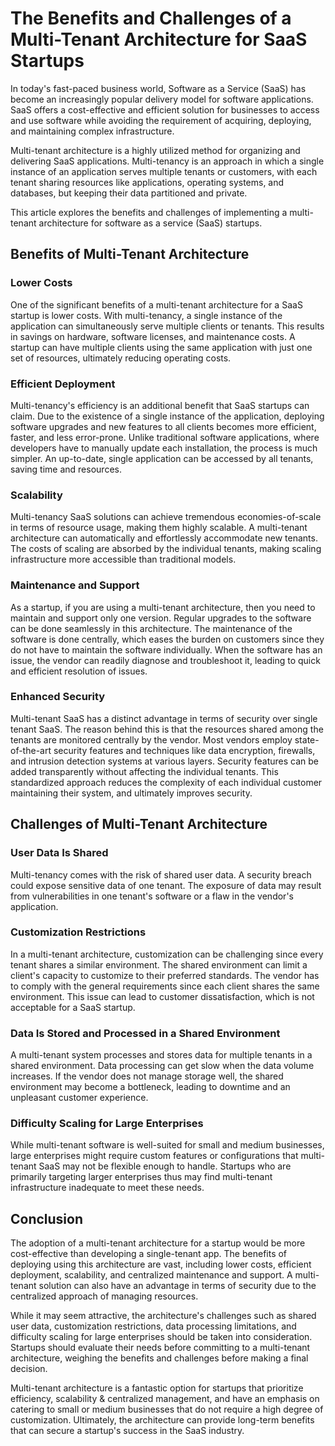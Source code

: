 # The Benefits and Challenges of a Multi-Tenant Architecture for SaaS Startups

In today's fast-paced business world, Software as a Service (SaaS) has become an increasingly popular delivery model for software applications. SaaS offers a cost-effective and efficient solution for businesses to access and use software while avoiding the requirement of acquiring, deploying, and maintaining complex infrastructure. 

Multi-tenant architecture is a highly utilized method for organizing and delivering SaaS applications. Multi-tenancy is an approach in which a single instance of an application serves multiple tenants or customers, with each tenant sharing resources like applications, operating systems, and databases, but keeping their data partitioned and private.

This article explores the benefits and challenges of implementing a multi-tenant architecture for software as a service (SaaS) startups.

## Benefits of Multi-Tenant Architecture

### Lower Costs

One of the significant benefits of a multi-tenant architecture for a SaaS startup is lower costs. With multi-tenancy, a single instance of the application can simultaneously serve multiple clients or tenants. This results in savings on hardware, software licenses, and maintenance costs. A startup can have multiple clients using the same application with just one set of resources, ultimately reducing operating costs.

### Efficient Deployment

Multi-tenancy's efficiency is an additional benefit that SaaS startups can claim. Due to the existence of a single instance of the application, deploying software upgrades and new features to all clients becomes more efficient, faster, and less error-prone. Unlike traditional software applications, where developers have to manually update each installation, the process is much simpler. An up-to-date, single application can be accessed by all tenants, saving time and resources.

### Scalability

Multi-tenancy SaaS solutions can achieve tremendous economies-of-scale in terms of resource usage, making them highly scalable. A multi-tenant architecture can automatically and effortlessly accommodate new tenants. The costs of scaling are absorbed by the individual tenants, making scaling infrastructure more accessible than traditional models.

### Maintenance and Support

As a startup, if you are using a multi-tenant architecture, then you need to maintain and support only one version. Regular upgrades to the software can be done seamlessly in this architecture. The maintenance of the software is done centrally, which eases the burden on customers since they do not have to maintain the software individually. When the software has an issue, the vendor can readily diagnose and troubleshoot it, leading to quick and efficient resolution of issues.

### Enhanced Security

Multi-tenant SaaS has a distinct advantage in terms of security over single tenant SaaS. The reason behind this is that the resources shared among the tenants are monitored centrally by the vendor. Most vendors employ state-of-the-art security features and techniques like data encryption, firewalls, and intrusion detection systems at various layers. Security features can be added transparently without affecting the individual tenants. This standardized approach reduces the complexity of each individual customer maintaining their system, and ultimately improves security.

## Challenges of Multi-Tenant Architecture

### User Data Is Shared

Multi-tenancy comes with the risk of shared user data. A security breach could expose sensitive data of one tenant. The exposure of data may result from vulnerabilities in one tenant's software or a flaw in the vendor's application.

### Customization Restrictions

In a multi-tenant architecture, customization can be challenging since every tenant shares a similar environment. The shared environment can limit a client's capacity to customize to their preferred standards. The vendor has to comply with the general requirements since each client shares the same environment. This issue can lead to customer dissatisfaction, which is not acceptable for a SaaS startup.

### Data Is Stored and Processed in a Shared Environment

A multi-tenant system processes and stores data for multiple tenants in a shared environment. Data processing can get slow when the data volume increases. If the vendor does not manage storage well, the shared environment may become a bottleneck, leading to downtime and an unpleasant customer experience.

### Difficulty Scaling for Large Enterprises

While multi-tenant software is well-suited for small and medium businesses, large enterprises might require custom features or configurations that multi-tenant SaaS may not be flexible enough to handle. Startups who are primarily targeting larger enterprises thus may find multi-tenant infrastructure inadequate to meet these needs.

## Conclusion

The adoption of a multi-tenant architecture for a startup would be more cost-effective than developing a single-tenant app. The benefits of deploying using this architecture are vast, including lower costs, efficient deployment, scalability, and centralized maintenance and support. A multi-tenant solution can also have an advantage in terms of security due to the centralized approach of managing resources.

While it may seem attractive, the architecture's challenges such as shared user data, customization restrictions, data processing limitations, and difficulty scaling for large enterprises should be taken into consideration. Startups should evaluate their needs before committing to a multi-tenant architecture, weighing the benefits and challenges before making a final decision.

Multi-tenant architecture is a fantastic option for startups that prioritize efficiency, scalability & centralized management, and have an emphasis on catering to small or medium businesses that do not require a high degree of customization. Ultimately, the architecture can provide long-term benefits that can secure a startup's success in the SaaS industry.